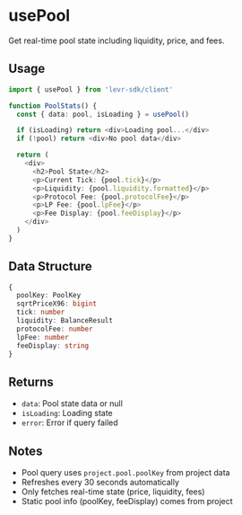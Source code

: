 # usePool

Get real-time pool state including liquidity, price, and fees.

## Usage

```typescript
import { usePool } from 'levr-sdk/client'

function PoolStats() {
  const { data: pool, isLoading } = usePool()

  if (isLoading) return <div>Loading pool...</div>
  if (!pool) return <div>No pool data</div>

  return (
    <div>
      <h2>Pool State</h2>
      <p>Current Tick: {pool.tick}</p>
      <p>Liquidity: {pool.liquidity.formatted}</p>
      <p>Protocol Fee: {pool.protocolFee}</p>
      <p>LP Fee: {pool.lpFee}</p>
      <p>Fee Display: {pool.feeDisplay}</p>
    </div>
  )
}
```

## Data Structure

```typescript
{
  poolKey: PoolKey
  sqrtPriceX96: bigint
  tick: number
  liquidity: BalanceResult
  protocolFee: number
  lpFee: number
  feeDisplay: string
}
```

## Returns

- `data`: Pool state data or null
- `isLoading`: Loading state
- `error`: Error if query failed

## Notes

- Pool query uses `project.pool.poolKey` from project data
- Refreshes every 30 seconds automatically
- Only fetches real-time state (price, liquidity, fees)
- Static pool info (poolKey, feeDisplay) comes from project

